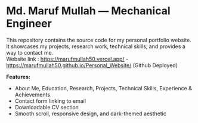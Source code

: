 # Md. Maruf Mullah — Mechanical Engineer
This repository contains the source code for my personal portfolio website.  
It showcases my projects, research work, technical skills, and provides a way to contact me.  
Website link : https://marufmullah50.vercel.app/
             - https://marufmullah50.github.io/Personal_Website/ (Github Deployed)

**Features:**
- About Me, Education, Research, Projects, Technical Skills, Experience & Achievements
- Contact form linking to email
- Downloadable CV section
- Smooth scroll, responsive design, and dark-themed aesthetic
